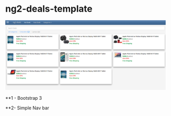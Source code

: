 ng2-deals-template
==========

![Alt text](/snapshot.PNG?raw=true "Template")


**1 - Bootstrap 3

**2- Simple Nav bar

